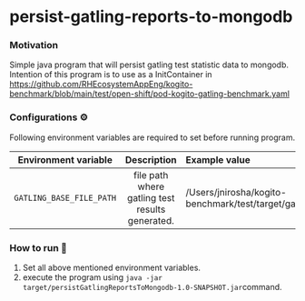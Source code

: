 # persist-gatling-reports-to-mongodb

### Motivation

Simple java program that will persist gatling test statistic data to mongodb. Intention of this
program is to use as a InitContainer in https://github.com/RHEcosystemAppEng/kogito-benchmark/blob/main/test/open-shift/pod-kogito-gatling-benchmark.yaml

### Configurations ⚙️

Following environment variables are required to set before running program.

| Environment variable        | Description  | Example value  |
| ------------- |:-------------:| :-----|
| `GATLING_BASE_FILE_PATH`      | file path where gatling test results generated. | /Users/jnirosha/kogito-benchmark/test/target/gatling |

### How to run 🏃

1. Set all above mentioned environment variables.
2. execute the program using `java -jar target/persistGatlingReportsToMongodb-1.0-SNAPSHOT.jar`command.
